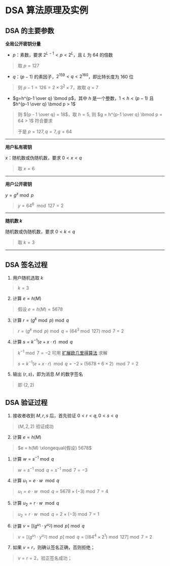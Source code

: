 # DSA 算法原理及实例

[annotation]: [id] (acb276f0-be38-490e-8fb3-94907d3e997a)
[annotation]: [status] (public)
[annotation]: [create_time] (2021-09-21 20:36:18)
[annotation]: [category] (计算机科学)
[annotation]: [tags] (密码学|数论)
[annotation]: [comments] (true)
[annotation]: [url] (http://blog.ccyg.studio/article/acb276f0-be38-490e-8fb3-94907d3e997a)

## DSA 的主要参数

**全局公开密钥分量**

- $p$：素数，要求 $2^{L-1}<p<2^L$，且 $L$ 为 $64$ 的倍数

> 取 $p = 127$

- $q$：$(p - 1)$ 的素因子，$2^{159} < q < 2^{160}$，即比特长度为 $160$ 位

> 则 $p - 1 = 126 = 2 \times 3^2 \times 7$，故取 $q = 7$

- $g=h^{p-1 \over q} \bmod p$，其中 $h$ 是一个整数，$1 < h < (p - 1)$ 且 $h^{p-1 \over q} \bmod p > 1$

> 则 ${p - 1 \over q} = 18$，取 $h = 5$, 则 $g = h^{p-1 \over q} \bmod p = 64 > 1$ 符合要求
> 
> 于是 $p = 127, q=7, g=64$

---

**用户私有密钥**

$x$：随机数或伪随机数，要求 $0 < x < q$

> 取 $x = 6$

---

**用户公开密钥**

$y = g^x \bmod p$

> $y = 64^{6}\ \bmod 127 = 2$

---

**随机数 $k$**

随机数或伪随机数，要求 $0 < k < q$

> 取 $k = 3$

---

## DSA 签名过程

1. 用户随机选取 $k$

> $k = 3$

2. 计算 $e = h(M)$

> 假设 $e = h(M) = 5678$

3. 计算 $r = (g^k \bmod p) \bmod q$

> $r = (g^k \bmod p) \bmod q = (64^{3} \bmod 127) \bmod 7 = 2$

4. 计算 $s = k^{-1}(e + x \cdot r)\ \bmod q$

> $k^{-1}\bmod 7 =-2$ 可用 [扩展欧几里得算法](http://blog.ccyg.studio/article/72a58aa9-bb66-4f83-8487-047e5a627d8a) 求解
> 
> $s = k^{-1}(e + x \cdot r)\ \bmod q = -2 \times (5678 + 6 \times 2)\ \bmod 7= 2$

5. 输出 $(r, s)$，即为消息 $M$ 的数字签名

> 即 $(2, 2)$

## DSA 验证过程

1. 接收者收到 $M, r, s$ 后，首先验证 $0 < r < q, 0 < s < q$

> $(M, 2, 2)$ 验证成功

2. 计算 $e = h(M)$

> $e = h(M) \xlongequal{假设} 5678$

1. 计算 $w = s^{-1} \bmod q$

> $w = s^{-1} \bmod q = s^{-1} \bmod 7 = -3$

4. 计算 $u_1 = e\cdot w\ \bmod q$

> $u_1 = e\cdot w\ \bmod q = 5678 \times (-3) \bmod 7 = 4$

5. 计算 $u_2 = r\cdot w\ \bmod q$

> $u_2 = r\cdot w\ \bmod q = 2 \times (-3) \bmod 7 = 1$

6. 计算 $v = [(g^{u_1}\cdot y^{u_2}) \bmod p] \bmod q$

> $v = [(g^{u_1}\cdot y^{u_2}) \bmod p] \bmod q = [(64^{4}\times 2^{1}) \bmod 127] \bmod 7 = 2$

7. 如果 $v = r$，则确认签名正确，否则拒绝；

> $v = r = 2$，验正签名成功；
